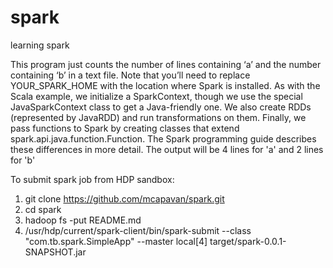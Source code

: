 # spark
learning spark

This program just counts the number of lines containing ‘a’ and the number containing ‘b’ in a text file. Note that you’ll need to replace YOUR_SPARK_HOME with the location where Spark is installed. As with the Scala example, we initialize a SparkContext, though we use the special JavaSparkContext class to get a Java-friendly one. We also create RDDs (represented by JavaRDD) and run transformations on them. Finally, we pass functions to Spark by creating classes that extend spark.api.java.function.Function. The Spark programming guide describes these differences in more detail.
The output will be 4 lines for 'a' and 2 lines for 'b'

To submit spark job from HDP sandbox:

1. git clone https://github.com/mcapavan/spark.git
2. cd spark
3. hadoop fs -put README.md
4. /usr/hdp/current/spark-client/bin/spark-submit --class "com.tb.spark.SimpleApp" --master local[4] target/spark-0.0.1-SNAPSHOT.jar

